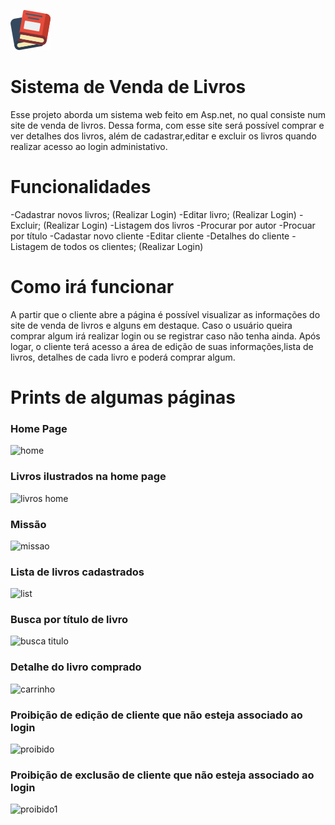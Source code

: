 ![](./book.png)

# Sistema de Venda de Livros

Esse projeto aborda um sistema web feito em Asp.net, no qual consiste num site de venda de livros. Dessa forma, com esse site será possível comprar e ver detalhes dos livros, além de cadastrar,editar e excluir os livros quando realizar acesso ao login administativo.

# Funcionalidades
-Cadastrar novos livros;  (Realizar Login)
-Editar livro; (Realizar Login)
-Excluir; (Realizar Login)
-Listagem dos livros
-Procurar por autor
-Procuar por título
-Cadastar novo cliente 
-Editar cliente
-Detalhes do cliente
-Listagem de todos os clientes; (Realizar Login)

# Como irá funcionar
A partir que o cliente abre a página é possível visualizar as informações do site de venda de livros e alguns em destaque. Caso o usuário queira comprar algum irá realizar login ou se registrar caso não tenha ainda. Após logar, o cliente terá acesso a área de edição de suas informações,lista de livros, detalhes de cada livro e poderá comprar algum. 

# Prints de algumas páginas

### Home Page

![home](https://user-images.githubusercontent.com/36732444/41998442-27dac62e-7a31-11e8-8181-ff02ef04b0d9.png)

### Livros ilustrados na home page

![livros home](https://user-images.githubusercontent.com/36732444/41999068-d5b0a416-7a32-11e8-92e9-70bb6b7429c4.png)

### Missão 

![missao](https://user-images.githubusercontent.com/36732444/41999443-e7bee3ba-7a33-11e8-817c-9e2d4c92697a.png)

### Lista de livros cadastrados

![list](https://user-images.githubusercontent.com/36732444/41999242-6bfcd0c0-7a33-11e8-8e82-14cd5921f7c5.png)

### Busca por título de livro

![busca titulo](https://user-images.githubusercontent.com/36732444/41999036-b5b1aa52-7a32-11e8-8f10-536722f10566.png)

### Detalhe do livro comprado

![carrinho](https://user-images.githubusercontent.com/36732444/41998875-3531de4c-7a32-11e8-9b3f-34b3fa9e7836.png)

### Proibição de edição de cliente que não esteja associado ao login

![proibido](https://user-images.githubusercontent.com/36732444/41998953-6d367d7a-7a32-11e8-8d93-596e984f939b.png)

### Proibição de exclusão de cliente que não esteja associado ao login

![proibido1](https://user-images.githubusercontent.com/36732444/41999007-97901ff4-7a32-11e8-96e7-e0c176bbf82e.png)

